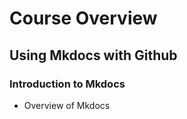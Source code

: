 # Course Overview  

## Using Mkdocs with Github
### Introduction to Mkdocs
  - Overview of Mkdocs  